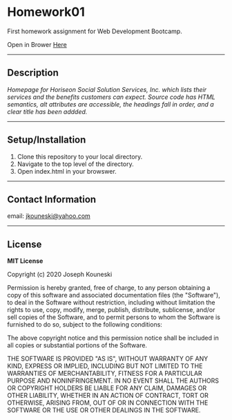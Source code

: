 # **Homework01**

First homework assignment for Web Development Bootcamp.

Open in Brower [Here](https://jkouneski.github.io/Homework01/)

---
## **Description**

_Homepage for Horiseon Social Solution Services, Inc. which lists their services and the benefits customers can expect. Source code has HTML semantics, alt attributes are accessible, the headings fall in order, and a clear title has been addded._ 

---
## **Setup/Installation**

1. Clone this repository to your local directory.
2. Navigate to the top level of the directory.
3. Open index.html in your browswer.

---
## **Contact Information**

email: jkouneski@yahoo.com

---
## **License**

**MIT License**

Copyright (c) 2020 Joseph Kouneski

Permission is hereby granted, free of charge, to any person obtaining a copy
of this software and associated documentation files (the "Software"), to deal
in the Software without restriction, including without limitation the rights
to use, copy, modify, merge, publish, distribute, sublicense, and/or sell
copies of the Software, and to permit persons to whom the Software is
furnished to do so, subject to the following conditions:

The above copyright notice and this permission notice shall be included in all
copies or substantial portions of the Software.

THE SOFTWARE IS PROVIDED "AS IS", WITHOUT WARRANTY OF ANY KIND, EXPRESS OR
IMPLIED, INCLUDING BUT NOT LIMITED TO THE WARRANTIES OF MERCHANTABILITY,
FITNESS FOR A PARTICULAR PURPOSE AND NONINFRINGEMENT. IN NO EVENT SHALL THE
AUTHORS OR COPYRIGHT HOLDERS BE LIABLE FOR ANY CLAIM, DAMAGES OR OTHER
LIABILITY, WHETHER IN AN ACTION OF CONTRACT, TORT OR OTHERWISE, ARISING FROM,
OUT OF OR IN CONNECTION WITH THE SOFTWARE OR THE USE OR OTHER DEALINGS IN THE
SOFTWARE.


